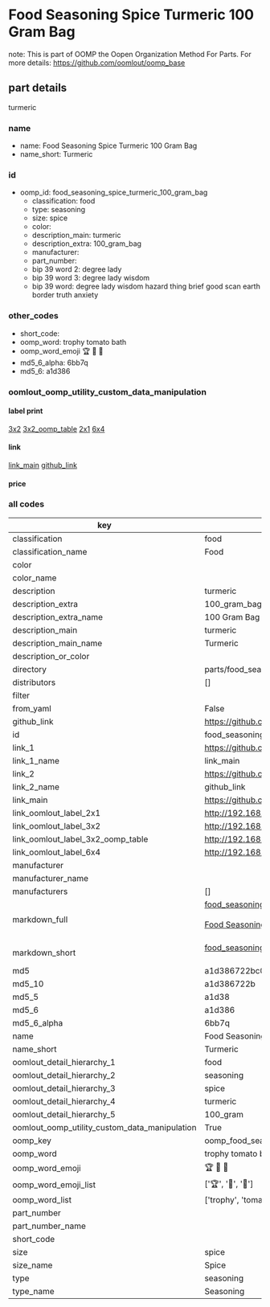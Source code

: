 # Food Seasoning Spice Turmeric 100 Gram Bag  

note: This is part of OOMP the Oopen Organization Method For Parts. For more details: https://github.com/oomlout/oomp_base

##  part details



turmeric

### name
* name: Food Seasoning Spice Turmeric 100 Gram Bag
* name_short: Turmeric
### id
* oomp_id: food_seasoning_spice_turmeric_100_gram_bag
  * classification: food
  * type: seasoning
  * size: spice
  * color: 
  * description_main: turmeric
  * description_extra: 100_gram_bag
  * manufacturer: 
  * part_number: 
  * bip 39 word 2: degree lady
  * bip 39 word 3: degree lady wisdom
  * bip 39 word: degree lady wisdom hazard thing brief good scan earth border truth anxiety

### other_codes
* short_code: 
* oomp_word: trophy tomato bath
* oomp_word_emoji :trophy: :tomato: :bath:
* md5_6_alpha: 6bb7q
* md5_6: a1d386






### oomlout_oomp_utility_custom_data_manipulation
#### label print
[3x2](http://192.168.1.245:1112/?label=oomp%206bb7q)
[3x2_oomp_table](http://192.168.1.107:1112/?label=oomp%206bb7q)
[2x1](http://192.168.1.242:1112/?label=oomp%206bb7q)
[6x4](http://192.168.1.55:1112/?label=oomp%206bb7q)    

#### link

[link_main](https://github.com/oomlout/oomlout_oomp_current_version_messy/tree/main/parts/food_seasoning_spice_turmeric_100_gram_bag) [github_link](https://github.com/oomlout/oomlout_oomp_part_src/tree/main/parts/food_seasoning_spice_turmeric_100_gram_bag)                             

#### price







### all codes 
| key | value |  
| --- | --- |  
| classification | food |  
| classification_name | Food |  
| color |  |  
| color_name |  |  
| description | turmeric |  
| description_extra | 100_gram_bag |  
| description_extra_name | 100 Gram Bag |  
| description_main | turmeric |  
| description_main_name | Turmeric |  
| description_or_color |   |  
| directory | parts/food_seasoning_spice_turmeric_100_gram_bag |  
| distributors | [] |  
| filter |  |  
| from_yaml | False |  
| github_link | https://github.com/oomlout/oomlout_oomp_part_src/tree/main/parts/food_seasoning_spice_turmeric_100_gram_bag |  
| id | food_seasoning_spice_turmeric_100_gram_bag |  
| link_1 | https://github.com/oomlout/oomlout_oomp_current_version_messy/tree/main/parts/food_seasoning_spice_turmeric_100_gram_bag |  
| link_1_name | link_main |  
| link_2 | https://github.com/oomlout/oomlout_oomp_part_src/tree/main/parts/food_seasoning_spice_turmeric_100_gram_bag |  
| link_2_name | github_link |  
| link_main | https://github.com/oomlout/oomlout_oomp_current_version_messy/tree/main/parts/food_seasoning_spice_turmeric_100_gram_bag |  
| link_oomlout_label_2x1 | http://192.168.1.242:1112/?label=oomp%206bb7q |  
| link_oomlout_label_3x2 | http://192.168.1.245:1112/?label=oomp%206bb7q |  
| link_oomlout_label_3x2_oomp_table | http://192.168.1.107:1112/?label=oomp%206bb7q |  
| link_oomlout_label_6x4 | http://192.168.1.55:1112/?label=oomp%206bb7q |  
| manufacturer |  |  
| manufacturer_name |  |  
| manufacturers | [] |  
| markdown_full | [food_seasoning_spice_turmeric_100_gram_bag](https://github.com/oomlout/oomlout_oomp_current_version_messy/tree/main/parts/food_seasoning_spice_turmeric_100_gram_bag)<br>[](https://github.com/oomlout/oomlout_oomp_current_version_messy/tree/main/parts/food_seasoning_spice_turmeric_100_gram_bag)<br>[Food Seasoning Spice Turmeric 100 Gram Bag](https://github.com/oomlout/oomlout_oomp_current_version_messy/tree/main/parts/food_seasoning_spice_turmeric_100_gram_bag)<br><br> |  
| markdown_short | [food_seasoning_spice_turmeric_100_gram_bag](https://github.com/oomlout/oomlout_oomp_current_version_messy/tree/main/parts/food_seasoning_spice_turmeric_100_gram_bag)<br><br> |  
| md5 | a1d386722bc02c8c6ff0569ff89f21ce |  
| md5_10 | a1d386722b |  
| md5_5 | a1d38 |  
| md5_6 | a1d386 |  
| md5_6_alpha | 6bb7q |  
| name | Food Seasoning Spice Turmeric 100 Gram Bag |  
| name_short | Turmeric |  
| oomlout_detail_hierarchy_1 | food |  
| oomlout_detail_hierarchy_2 | seasoning |  
| oomlout_detail_hierarchy_3 | spice |  
| oomlout_detail_hierarchy_4 | turmeric |  
| oomlout_detail_hierarchy_5 | 100_gram |  
| oomlout_oomp_utility_custom_data_manipulation | True |  
| oomp_key | oomp_food_seasoning_spice_turmeric_100_gram_bag |  
| oomp_word | trophy tomato bath |  
| oomp_word_emoji | :trophy: :tomato: :bath: |  
| oomp_word_emoji_list | [':trophy:', ':tomato:', ':bath:'] |  
| oomp_word_list | ['trophy', 'tomato', 'bath'] |  
| part_number |  |  
| part_number_name |  |  
| short_code |  |  
| size | spice |  
| size_name | Spice |  
| type | seasoning |  
| type_name | Seasoning |  
